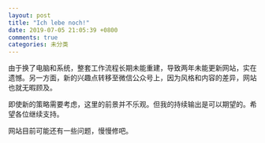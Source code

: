 ```yaml
---
layout: post
title: "Ich lebe noch!"
date: 2019-07-05 21:05:39 +0800
comments: true
categories: 未分类
---
```

由于换了电脑和系统，整套工作流程长期未能重建，导致两年未能更新网站，实在遗憾。另一方面，新的兴趣点转移至微信公众号上，因为风格和内容的差异，网站也就无暇顾及。

即使新的策略需要考虑，这里的前景并不乐观。但我的持续输出是可以期望的。希望各位继续支持。

网站目前可能还有一些问题，慢慢修吧。